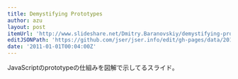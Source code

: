 ```yaml
---
title: Demystifying Prototypes
author: azu
layout: post
itemUrl: 'http://www.slideshare.net/Dmitry.Baranovskiy/demystifying-prototypes-6183470'
editJSONPath: 'https://github.com/jser/jser.info/edit/gh-pages/data/2011/01/index.json'
date: '2011-01-01T00:04:00Z'
---
```

JavaScriptのprototypeの仕組みを図解で示してるスライド。
